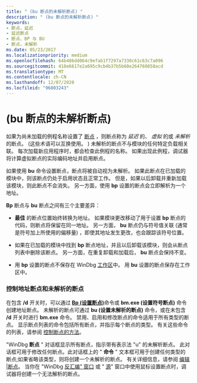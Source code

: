 ```yaml
---
title: " (bu 断点的未解析断点) "
description: " (bu 断点的未解析断点) "
keywords:
- 断点，延迟
- 延迟断点
- 断点、BP 与 BU
- 断点，未解析
ms.date: 05/23/2017
ms.localizationpriority: medium
ms.openlocfilehash: 64b486dd064c9efab1f7297a7330c61c63c7a096
ms.sourcegitcommit: 418e6617e2a695c9cb4b37b5b60e264760858acd
ms.translationtype: MT
ms.contentlocale: zh-CN
ms.lasthandoff: 12/07/2020
ms.locfileid: "96803243"
---
```

# <a name="unresolved-breakpoints-bu-breakpoints"></a> (bu 断点的未解析断点) 


如果为尚未加载的例程名称设置了 [断点](using-breakpoints.md) ，则断点称为 *延迟* 的、 *虚拟* 的或 *未解析* 的断点。  (这些术语可以互换使用。 ) 未解析的断点不与模块的任何特定负载相关联。 每次加载新应用程序时，都会检查此例程的名称。 如果出现此例程，调试器将计算虚拟断点的实际编码地址并启用断点。

如果使用 **bu** 命令设置断点，断点将被自动视为未解析。 如果此断点在已加载的模块中，则该断点仍处于启用状态且正常工作。 但是，如果以后卸载并重新加载该模块，则此断点不会消失。 另一方面，使用 **bp** 设置的断点会立即解析为一个地址。

**Bp** 断点与 **bu** 断点之间有三个主要差异：

-   **最佳** 的断点位置始终转换为地址。 如果模块更改移动了用于设置 **bp** 断点的代码，则断点将保留在同一地址。 另一方面， **bu** 断点仍与符号值关联 (通常是符号加上所使用的偏移量) ，即使其地址发生更改，也会跟踪该符号位置。

-   如果在已加载的模块中找到 **bp** 断点地址，并且以后卸载该模块，则会从断点列表中删除该断点。 另一方面，在重复卸载和加载后， **bu** 断点会保持不变。

-   用 **bp** 设置的断点不保存在 WinDbg [工作区](using-workspaces.md)中。 用 **bu** 设置的断点保存在工作区中。

### <a name="span-idcontrolling_address_breakpoints_and_unresolved_breakpointsspanspan-idcontrolling_address_breakpoints_and_unresolved_breakpointsspancontrolling-address-breakpoints-and-unresolved-breakpoints"></a><span id="controlling_address_breakpoints_and_unresolved_breakpoints"></span><span id="CONTROLLING_ADDRESS_BREAKPOINTS_AND_UNRESOLVED_BREAKPOINTS"></span>控制地址断点和未解析的断点

在包含 **/d** 开关时，可以通过 [**Bp (设置断点)**](bp--bu--bm--set-breakpoint-.md)命令或 **bm.exe (设置符号断点)** 命令创建地址断点。 未解析的断点可通过 **bu (设置未解析的断点)** 命令，或在未包含 **/d** 开关时进行 **bm.exe** 命令。 禁用、启用和修改断点的命令适用于所有类型的断点。 显示断点列表的命令包括所有断点，并指示每个断点的类型。 有关这些命令的列表，请参阅 [控制断点的方法](methods-of-controlling-breakpoints.md)。

"WinDbg **断点** " 对话框显示所有断点，指示带有表示法 "u" 的未解析断点。 此对话框可用于修改任何断点。此对话框上的 " **命令** " 文本框可用于创建任何类型的断点;如果省略该类型，则将创建一个未解析的断点。 有关详细信息，请参阅 [编辑 |断点](edit---breakpoints.md)。 当你在 "WinDbg [反汇编" 窗口](disassembly-window.md) 或 " [源](source-window.md)" 窗口中使用鼠标设置断点时，调试器将创建一个无法解析的断点。

 

 





